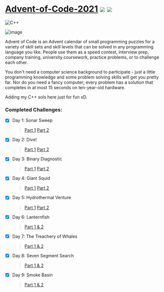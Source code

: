 #  [Advent-of-Code-2021](https://adventofcode.com/) ![](https://img.shields.io/badge/days%20completed-8-red) ![](https://img.shields.io/badge/stars%20⭐-16-yellow)
![C++](https://img.shields.io/badge/c++-%2300599C.svg?style=for-the-badge&logo=c%2B%2B&logoColor=white)

![image](https://user-images.githubusercontent.com/55499929/146315763-b4282c42-4024-408a-bb05-f2d86c4b3563.png)

Advent of Code is an Advent calendar of small programming puzzles for a variety of skill sets and skill levels that can be solved in any programming language you like. People use them as a speed contest, interview prep, company training, university coursework, practice problems, or to challenge each other.

You don't need a computer science background to participate - just a little programming knowledge and some problem solving skills will get you pretty far. Nor do you need a fancy computer; every problem has a solution that completes in at most 15 seconds on ten-year-old hardware.

Adding my C++ sols here just for fun xD.

### Completed Challenges:
- [x] Day 1: Sonar Sweep 
  > [Part 1](https://adventofcode.com/2021/day/1#:~:text=%2D%2D%2D%20Day%201%3A%20Sonar%20Sweep%20%2D%2D%2D)
  > [Part 2](https://adventofcode.com/2021/day/1#:~:text=.-,%2D%2D%2D%20Part%20Two%20%2D%2D%2D,-Considering%20every%20single)
- [x] Day 2: Dive! 
  > [Part 1](https://adventofcode.com/2021/day/2#:~:text=%2D%2D%2D%20Day%202%3A%20Dive!%20%2D%2D%2D) 
  > [Part 2](https://adventofcode.com/2021/day/2#:~:text=.-,%2D%2D%2D%20Part%20Two%20%2D%2D%2D,-Based%20on%20your)
- [x] Day 3: Binary Diagnostic 
  > [Part 1](https://adventofcode.com/2021/day/3#:~:text=%2D%2D%2D%20Day%203%3A%20Binary%20Diagnostic%20%2D%2D%2D) 
  > [Part 2](https://adventofcode.com/2021/day/3#:~:text=.-,%2D%2D%2D%20Part%20Two%20%2D%2D%2D,-Next%2C%20you%20should)
- [x] Day 4: Giant Squid 
  > [Part 1](https://adventofcode.com/2021/day/4#:~:text=%2D%2D%2D%20Day%204%3A%20Giant%20Squid%20%2D%2D%2D) 
  > [Part 2](https://adventofcode.com/2021/day/4#:~:text=.-,%2D%2D%2D%20Part%20Two%20%2D%2D%2D,-On%20the%20other)
- [x] Day 5: Hydrothermal Venture 
  > [Part 1](https://adventofcode.com/2021/day/5#:~:text=Hydrothermal%20Venture) 
  > [Part 2](https://adventofcode.com/2021/day/5#:~:text=%2D%2D%2D-,Part%20Two,-%2D%2D%2D)
- [x] Day 6: Lanternfish 
  > [Part 1 & 2](https://adventofcode.com/2021/day/6)
- [x] Day 7: The Treachery of Whales 
  > [Part 1 & 2](https://adventofcode.com/2021/day/7)
- [x] Day 8: Seven Segment Search
  > [Part 1 & 2](https://adventofcode.com/2021/day/8)
- [x] Day 9: Smoke Basin
  > [Part 1 & 2](https://adventofcode.com/2021/day/9)

